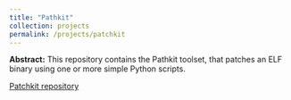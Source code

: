 ```yaml
---
title: "Pathkit"
collection: projects
permalink: /projects/patchkit
---
```

**Abstract:** This repository contains the Pathkit toolset, that patches an ELF binary using one or more simple Python scripts.

[Patchkit repository](https://github.com/vm2p/patchkit)